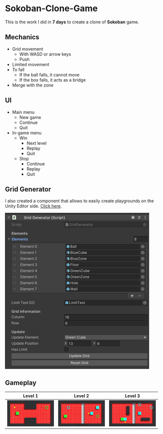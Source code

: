 # Sokoban-Clone-Game
This is the work I did in **7 days** to create a clone of **Sokoban** game.

## Mechanics
* Grid movement
  * With WASD or arrow keys
  * Push
* Limited movement
* To fall
  * If the ball falls, it cannot move
  * If the box falls, it acts as a bridge
* Merge with the zone
## UI
  * Main menu
    * New game
    * Continue
    * Quit
  * In-game menu
    * Win
      * Next level
      * Replay
      * Quit
    * Stop
      * Continue
      * Replay
      * Quit

## Grid Generator
I also created a component that allows to easily create playgrounds on the Unity Editor side. [Click here](Assets/Scripts/GridGenerator).

![Grid Generator](/VideosAndPhotos/Grid-Generator.png)

## Gameplay

Level 1 | Level 2 | Level 3
------------ | ------------- | -------------
![](VideosAndPhotos/Sokoban-Level-1.gif) | ![](VideosAndPhotos/Sokoban-Level-2.gif) | ![](VideosAndPhotos/Sokoban-Level-3.gif)

